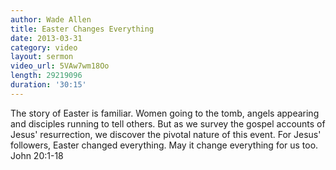 ```yaml
--- 
author: Wade Allen 
title: Easter Changes Everything 
date: 2013-03-31 
category: video
layout: sermon
video_url: 5VAw7wm18Oo
length: 29219096
duration: '30:15'
---
```


The story of Easter is familiar. Women going to the tomb, angels appearing and disciples running to tell others. But as we survey the gospel accounts of Jesus' resurrection, we discover the pivotal nature of this event. For Jesus' followers, Easter changed everything. May it change everything for us too. John 20:1-18